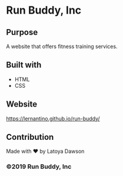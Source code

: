 # Run Buddy, Inc

## Purpose
A website that offers fitness training  services. 

## Built with 
* HTML
* CSS

## Website
https://lernantino.github.io/run-buddy/

## Contribution
Made with ❤️  by Latoya Dawson 

### ©️2019 Run Buddy, Inc 
